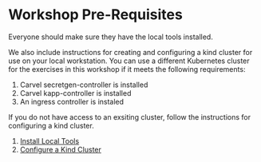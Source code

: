 # Workshop Pre-Requisites

Everyone should make sure they have the local tools installed.

We also include instructions for creating and configuring a kind cluster for use on your local workstation.
You can use a different Kubernetes cluster for the exercises in this workshop if it meets the following requirements:

1. Carvel secretgen-controller is installed
2. Carvel kapp-controller is installed
3. An ingress controller is instaled

If you do not have access to an exsiting cluster, follow the instructions for configuring a kind cluster.

1. [Install Local Tools](LocalToolInstall.md)
2. [Configure a Kind Cluster](KindClusterConfiguration.md)
